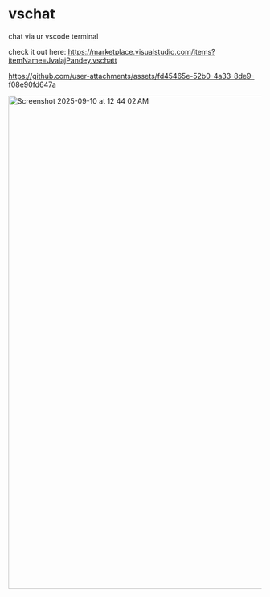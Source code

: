 # vschat
chat via ur vscode terminal

check it out here:
https://marketplace.visualstudio.com/items?itemName=JvalajPandey.vschatt



https://github.com/user-attachments/assets/fd45465e-52b0-4a33-8de9-f08e90fd647a


<img width="1512" height="982" alt="Screenshot 2025-09-10 at 12 44 02 AM" src="https://github.com/user-attachments/assets/c3b418fb-639d-48d1-96b6-2dc1847d6c3d" />
